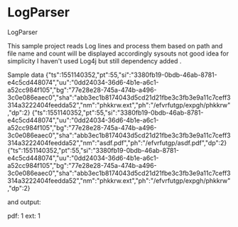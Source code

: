 # LogParser
LogParser

This sample project reads Log lines and process them based on path and file name and count will be displayed accordingly 
sysouts not good idea  for simplicity I haven't used Log4j but still dependency added . 

Sample data 
{"ts":1551140352,"pt":55,"si":"3380fb19-0bdb-46ab-8781-e4c5cd448074","uu":"0dd24034-36d6-4b1e-a6c1-a52cc984f105","bg":"77e28e28-745a-474b-a496-3c0e086eaec0","sha":"abb3ec1b8174043d5cd21d21fbe3c3fb3e9a11c7ceff3314a3222404feedda52","nm":"phkkrw.ext","ph":"/efvrfutgp/expgh/phkkrw","dp":2}
{"ts":1551140352,"pt":55,"si":"3380fb19-0bdb-46ab-8781-e4c5cd448074","uu":"0dd24034-36d6-4b1e-a6c1-a52cc984f105","bg":"77e28e28-745a-474b-a496-3c0e086eaec0","sha":"abb3ec1b8174043d5cd21d21fbe3c3fb3e9a11c7ceff3314a3222404feedda52","nm":"asdf.pdf","ph":"/efvrfutgp/asdf.pdf","dp":2}
{"ts":1551140352,"pt":55,"si":"3380fb19-0bdb-46ab-8781-e4c5cd448074","uu":"0dd24034-36d6-4b1e-a6c1-a52cc984f105","bg":"77e28e28-745a-474b-a496-3c0e086eaec0","sha":"abb3ec1b8174043d5cd21d21fbe3c3fb3e9a11c7ceff3314a3222404feedda52","nm":"phkkrw.ext","ph":"/efvrfutgp/expgh/phkkrw","dp":2}


and output:

   pdf: 1
   ext: 1
